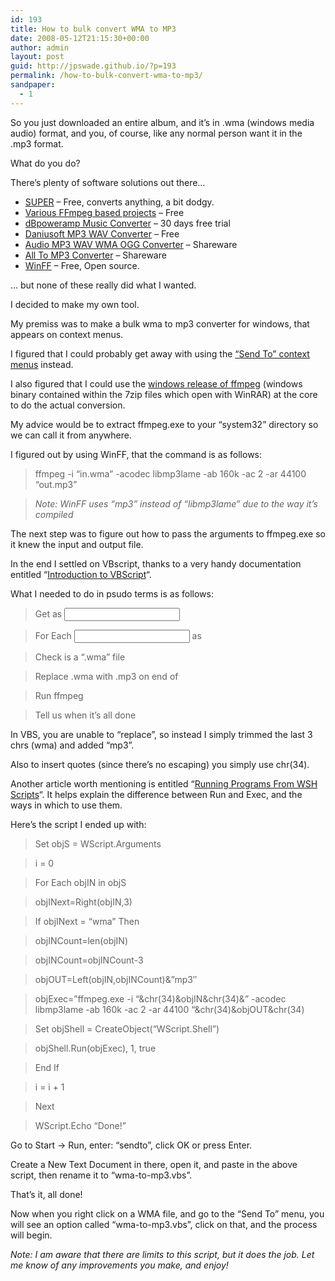 ```yaml
---
id: 193
title: How to bulk convert WMA to MP3
date: 2008-05-12T21:15:30+00:00
author: admin
layout: post
guid: http://jpswade.github.io/?p=193
permalink: /how-to-bulk-convert-wma-to-mp3/
sandpaper:
  - 1
---
```

<p class="lead">
  So you just downloaded an entire album, and it&#8217;s in .wma (windows media audio) format, and you, of course, like any normal person want it in the .mp3 format.
</p>

What do you do?

<!--more-->

There&#8217;s plenty of software solutions out there&#8230;

  * [SUPER](http://super.free.free.fr/) &#8211; Free, converts anything, a bit dodgy.
  * [Various FFmpeg based projects](http://ffmpeg.mplayerhq.hu/projects.html) &#8211; Free
  * [dBpoweramp Music Converter](http://www.dbpoweramp.com/dmc.htm) &#8211; 30 days free trial
  * [Daniusoft MP3 WAV Converter](http://www.freedownloadmanager.org/downloads/Daniusoft_MP3_WAV_Converter_53248_p/free.htm) &#8211; Free
  * [Audio MP3 WAV WMA OGG Converter](http://www.audio-converter.com/index.html) &#8211; Shareware
  * [All To MP3 Converter](http://www.wma-mp3.com/) &#8211; Shareware
  * [WinFF](http://www.winff.org/index.php?option=com_content&view=category&layout=blog&id=34&Itemid=60) &#8211; Free, Open source.

&#8230; but none of these really did what I wanted.

I decided to make my own tool.

My premiss was to make a bulk wma to mp3 converter for windows, that appears on context menus.

I figured that I could probably get away with using the [&#8220;Send To&#8221; context menus](http://support.microsoft.com/kb/310270) instead.

I also figured that I could use the [windows release of ffmpeg](http://ffdshow.faireal.net/mirror/ffmpeg/) (windows binary contained within the 7zip files which open with WinRAR) at the core to do the actual conversion.

My advice would be to extract ffmpeg.exe to your &#8220;system32&#8221; directory so we can call it from anywhere.

I figured out by using WinFF, that the command is as follows:

> ffmpeg -i &#8220;in.wma&#8221; -acodec libmp3lame -ab 160k -ac 2 -ar 44100 &#8220;out.mp3&#8221;
  
> _Note: WinFF uses &#8220;mp3&#8221; instead of &#8220;libmp3lame&#8221; due to the way it&#8217;s compiled_

The next step was to figure out how to pass the arguments to ffmpeg.exe so it knew the input and output file.

In the end I settled on VBscript, thanks to a very handy documentation entitled &#8220;[Introduction to VBScript](http://www.mhuffman.com/notes/language/vbs_intro.htm)&#8220;.

What I needed to do in psudo terms is as follows:

> Get <arguments> as <input>
  
> For Each <input> as <item>
  
> Check <item> is a &#8220;.wma&#8221; file
  
> Replace .wma with .mp3 on end of <item>
  
> Run ffmpeg
  
> Tell us when it&#8217;s all done

In VBS, you are unable to &#8220;replace&#8221;, so instead I simply trimmed the last 3 chrs (wma) and added &#8220;mp3&#8221;.

Also to insert quotes (since there&#8217;s no escaping) you simply use chr(34).

Another article worth mentioning is entitled &#8220;[Running Programs From WSH Scripts](http://www.microsoft.com/technet/scriptcenter/resources/tales/sg1002.mspx)&#8220;. It helps explain the difference between Run and Exec, and the ways in which to use them.

Here&#8217;s the script I ended up with:

> Set objS = WScript.Arguments
  
> i = 0
  
> For Each objIN in objS
  
> objINext=Right(objIN,3)
  
> If objINext = &#8220;wma&#8221; Then
  
> objINCount=len(objIN)
  
> objINCount=objINCount-3
  
> objOUT=Left(objIN,objINCount)&&#8221;mp3&#8243;
  
> objExec=&#8221;ffmpeg.exe -i &#8220;&chr(34)&objIN&chr(34)&&#8221; -acodec libmp3lame -ab 160k -ac 2 -ar 44100 &#8220;&chr(34)&objOUT&chr(34)
  
> Set objShell = CreateObject(&#8220;WScript.Shell&#8221;)
  
> objShell.Run(objExec), 1, true
  
> End If
  
> i = i + 1
  
> Next
  
> WScript.Echo &#8220;Done!&#8221;

Go to Start -> Run, enter: &#8220;sendto&#8221;, click OK or press Enter.

Create a New Text Document in there, open it, and paste in the above script, then rename it to &#8220;wma-to-mp3.vbs&#8221;.

That&#8217;s it, all done!

Now when you right click on a WMA file, and go to the &#8220;Send To&#8221; menu, you will see an option called &#8220;wma-to-mp3.vbs&#8221;, click on that, and the process will begin.

_Note: I am aware that there are limits to this script, but it does the job. Let me know of any improvements you make, and enjoy!_